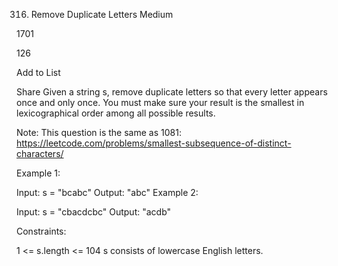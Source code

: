 316. Remove Duplicate Letters
Medium

1701

126

Add to List

Share
Given a string s, remove duplicate letters so that every letter appears once and only once. You must make sure your result is the smallest in lexicographical order among all possible results.

Note: This question is the same as 1081: https://leetcode.com/problems/smallest-subsequence-of-distinct-characters/



Example 1:

Input: s = "bcabc"
Output: "abc"
Example 2:

Input: s = "cbacdcbc"
Output: "acdb"


Constraints:

1 <= s.length <= 104
s consists of lowercase English letters.
